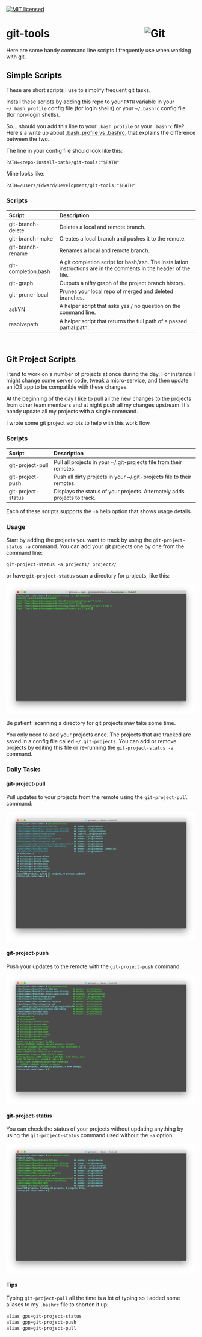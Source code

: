 [![MIT licensed](https://img.shields.io/badge/license-MIT-blue.svg)](https://raw.githubusercontent.com/hyperium/hyper/master/LICENSE)

# git-tools&nbsp;&nbsp;&nbsp;&nbsp;&nbsp;&nbsp;&nbsp;&nbsp;&nbsp;&nbsp;&nbsp;&nbsp;&nbsp;&nbsp;&nbsp;&nbsp;&nbsp;&nbsp;&nbsp;&nbsp;&nbsp;&nbsp;&nbsp;&nbsp;&nbsp;&nbsp;&nbsp;&nbsp;&nbsp;&nbsp;&nbsp;&nbsp;&nbsp;&nbsp;&nbsp;&nbsp;&nbsp;&nbsp;<img alt="Git" height="42" align="top" src="https://git-scm.com/images/logo@2x.png">

Here are some handy command line scripts I frequently use when working with git.


## Simple Scripts

These are short scripts I use to simplify frequent git tasks.

Install these scripts by adding this repo to your `PATH` variable in your `~/.bash_profile`
config file (for login shells) or your `~/.bashrc` config file (for non-login shells).

So... should you add this line to your `.bash_profile` or your `.bashrc` file?
Here's a write up about
[.bash_profile vs .bashrc.](http://www.joshstaiger.org/archives/2005/07/bash_profile_vs.html)
that explains the difference between the two.

The line in your config file should look like this:

```
PATH=<repo-install-path>/git-tools:"$PATH"
```

Mine looks like:

```
PATH=/Users/Edward/Development/git-tools:"$PATH"
```

### Scripts

| Script                | Description |
|:----------------------|:------------|
| git-branch-delete     | Deletes a local and remote branch. |
| git-branch-make       | Creates a local branch and pushes it to the remote. |
| git-branch-rename     | Renames a local and remote branch. |
| git-completion.bash   | A git completion script for bash/zsh. The installation instructions are in the comments in the header of the file. |
| git-graph             | Outputs a nifty graph of the project branch history. |
| git-prune-local       | Prunes your local repo of merged and deleted branches. |
| askYN                 | A helper script that asks yes / no question on the command line. |
| resolvepath           | A helper script that returns the full path of a passed partial path. |

<br>

## Git Project Scripts

I tend to work on a number of projects at once during the day. For instance I might change some server code, tweak a micro-service, and then update an iOS app to be compatible with these changes.

At the beginning of the day I like to pull all the new changes to the projects from other
team members and at night push all my changes upstream. It's handy update all my projects
with a single command.

I wrote some git project scripts to help with this work flow.

### Scripts

| Script                | Description |
|:----------------------|:------------|
| git-project-pull      | Pull all projects in your ~/.git-projects file from their remotes. |
| git-project-push      | Push all dirty projects in your ~/.git-projects file to their remotes. |
| git-project-status    | Displays the status of your projects. Alternately adds projects to track. |

Each of these scripts supports the `-h` help option that shows usage details.

### Usage

Start by adding the projects you want to track by using the `git-project-status -a`
command. You can add your git projects one by one from the command line:

```
git-project-status -a project1/ project2/
```

or have `git-project-status` scan a directory for projects, like this:

![git-project-status-example](images/git-project-status.png)

Be patient: scanning a directory for git projects may take some time.

You only need to add your projects once.  The projects that are tracked are saved in a
config file called `~/.git-projects`. You can add or remove projects by editing this file
or re-running the `git-project-status -a` command.

### Daily Tasks

#### git-project-pull

Pull updates to your projects from the remote using the `git-project-pull` command:

![git-project-pull-example](images/git-project-pull.png)

#### git-project-push

Push your updates to the remote with the `git-project-push` command:

![git-project-push-example](images/git-project-push.png)

#### git-project-status

You can check the status of your projects without updating anything by using the `git-project-status` command used without the `-a` option:

![git-project-status2-example](images/git-project-status2.png)

#### Tips

Typing `git-project-pull` all the time is a lot of typing so I added some aliases to my
`.bashrc` file to shorten it up:

```
alias gps=git-project-status
alias gpp=git-project-push
alias gpu=git-project-pull
```
